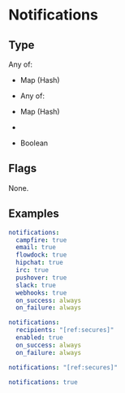 # Notifications



## Type

Any of:

* Map (Hash)
* Any of:

* Map (Hash)
* 
* Boolean

## Flags

None.


## Examples

```yaml
notifications:
  campfire: true
  email: true
  flowdock: true
  hipchat: true
  irc: true
  pushover: true
  slack: true
  webhooks: true
  on_success: always
  on_failure: always
```

```yaml
notifications:
  recipients: "[ref:secures]"
  enabled: true
  on_success: always
  on_failure: always
```

```yaml
notifications: "[ref:secures]"

```

```yaml
notifications: true

```
